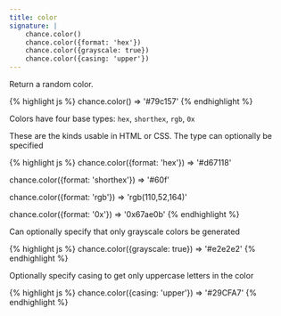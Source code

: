 ```yaml
---
title: color
signature: |
    chance.color()
    chance.color({format: 'hex'})
    chance.color({grayscale: true})
    chance.color({casing: 'upper'})
---
```


Return a random color.

{% highlight js %}
chance.color()
=> '#79c157'
{% endhighlight %}

Colors have four base types: `hex`, `shorthex`, `rgb`, `0x`

These are the kinds usable in HTML or CSS. The type can optionally be specified

{% highlight js %}
chance.color({format: 'hex'})
=> '#d67118'

chance.color({format: 'shorthex'})
=> '#60f'

chance.color({format: 'rgb'})
=> 'rgb(110,52,164)'

chance.color({format: '0x'})
=> '0x67ae0b'
{% endhighlight %}

Can optionally specify that only grayscale colors be generated

{% highlight js %}
chance.color({grayscale: true})
=> '#e2e2e2'
{% endhighlight %}

Optionally specify casing to get only uppercase letters in the color

{% highlight js %}
chance.color({casing: 'upper'})
=> '#29CFA7'
{% endhighlight %}
